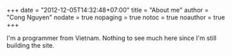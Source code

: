 +++
date = "2012-12-05T14:32:48+07:00"
title = "About me"
author = "Cong Nguyen"
nodate = true
nopaging = true
notoc = true
noauthor = true
+++

I'm a programmer from Vietnam. Nothing to see much here since I'm still building the site.

